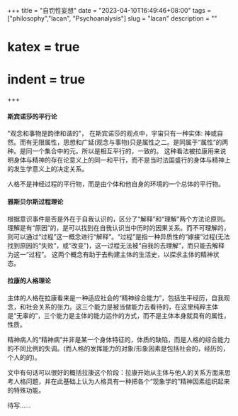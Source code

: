 +++
 title = "自罚性妄想" 
 date = "2023-04-10T16:49:46+08:00" 
 tags = ["philosophy","lacan", "Psychoanalysis"] 
 slug = "lacan" 
 description = ""
 # katex = true
 # indent = true
+++

#### 斯宾诺莎的平行论

"观念和事物是韵律和谐的"， 在斯宾诺莎的观点中，宇宙只有一种实体: 神或自然。而有无限属性，思想和广延(观念与事物)只是属性之二。是同属于“属性”的两种。是同一个集合中的元。所以是相互平行的，一致的。
这种看法被拉康用来说明身体与精神的存在论意义上的同一和平行，而不是当时法国盛行的身体与精神上的发生学意义上的决定关系。

人格不是神经过程的平行物，而是由个体和他自身的环境的一个总体的平行物。

#### 雅斯贝尔斯过程理论

根据意识事件是否是外在于自我认识的，区分了“解释”和“理解”两个方法论原则。理解是有“原因”的，是可以找到在自我认识当中历时的因果关系。而不可理解的，则可以通过“过程”这一概念进行“解释”。“过程”是指一种异质性的“嫁接”过程(无法找到原因的“失败”，或“改变”)，这一过程无法被“自我的去理解”，而只能去解释为这一“过程”。 这两个概念有助于去构建主体的生活史，以探求主体的精神状态。


#### 拉康的人格理论
主体的人格在拉康看来是一种适应社会的“精神综合能力”，包括生平经历，自我观念，和社会关系的张力。这三个能力是被当做能力去看待的，在这里纯粹主体是“无辜的”，三个能力是主体的能力运作的方式，而不是主体本身就具有的属性，性质。

精神病人的“精神病”并非是某一个身体特征的，体质的缺陷，而是人格的综合能力的不同比例的失调。(而人格的发挥能力的对象/形象因素是包括社会的，经历的，个人的的)。

文中有句话可以很好的概括拉康这个阶段：拉康开始从主体与他人的关系方面来思考人格问题，并在此基础上认为人格具有一种把各个“现象学的”精神因素组织起来的特殊功能。


待写......